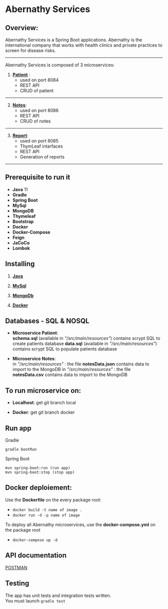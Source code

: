 # Abernathy Services

## Overview:
Abernathy Services is a Spring Boot applications.
Abernathy is the international company that works with health clinics and private practices to screen for disease risks.

---

Abernathy Services is composed of 3 microservices:

1. **[Patient](https://github.com/dlugi57/AbernathyServices/tree/dev/Patient)** : <br/>
    - used on port 8084
    - REST API
    - CRUD of patient 
---

2. **[Notes](https://github.com/dlugi57/AbernathyServices/tree/dev/notes)**:  <br/>
   - used on port 8086
    - REST API
    - CRUD of notes
---

3. **[Report](https://github.com/dlugi57/AbernathyServices/tree/dev/Report)**:
    - used on port 8085
   - ThymLeaf intarfaces 
    - REST API
    - Generation of reports 
---


## Prerequisite to run it

- **Java** 11 
- **Gradle** 
- **Spring Boot** 
- **MySql**
- **MongoDB**
- **Thymeleaf** 
- **Bootstrap**
- **Docker** 
- **Docker-Compose**
- **Feign**
- **JaCoCo** 
- **Lombok**


## Installing

1. **[Java](https://www.oracle.com/java/technologies/javase-downloads.html)**

2. **[MySql](https://dev.mysql.com/downloads/installer/)**

3. **[MongoDb](https://docs.mongodb.com/manual/administration/install-community/)**

4. **[Docker](https://docs.docker.com/docker-for-windows/)**

## Databases - SQL & NOSQL

- **Microservice Patient**: <br/>
  **schema.sql** (available in *"/src/main/resources"*) contains scrypt SQL to create patients database
  **data.sql** (available in *"/src/main/resources"*) contains scrypt SQL to populate patients database

- **Microservice Notes**:  <br/>
  in *"/src/main/resources"* : the file **notesData.json** contains data to import to the MongoDB 
  in *"/src/main/resources"* : the file **notesData.csv** contains data to import to the MongoDB

## To run microservice on:

- **Localhost**: get git branch local

- **Docker**: get git branch docker



## Run app

Gradle
```
gradle bootRun
```

Spring Boot
```
mvn spring-boot:run (run app)
mvn spring-boot:stop (stop app)
```

## Docker deploiement:

Use the **Dockerfile** on the every package root:

- `docker build -t name of image .`
- `docker run -d -p name of image`

To deploy all Abernathy microservices, use the **docker-compose.yml** on the package root

- `docker-compose up -d`

## API documentation

[POSTMAN](https://documenter.getpostman.com/view/11619210/TWDcGaKt)

## Testing

The app has unit tests and integration tests written. <br/>
You must launch `gradle test`
